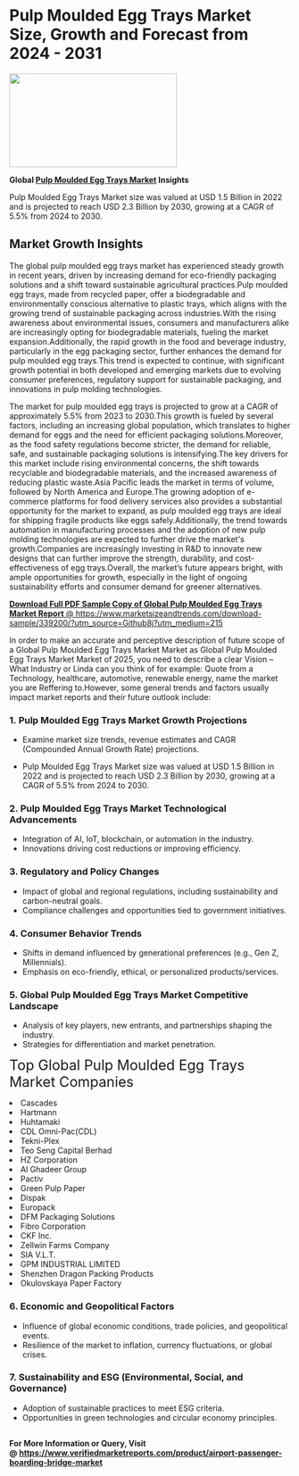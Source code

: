 <H1>Pulp Moulded Egg Trays Market Size, Growth and Forecast from 2024 - 2031</H1><img class="aligncenter size-medium wp-image-584254" src="https://thirdeyenews.in/wp-content/uploads/2024/09/Global-Market-Research-300x168.jpeg" alt="" width="300" height="168" /><p><strong>Global&nbsp;<a href="https://www.marketsizeandtrends.com/download-sample/339200/?utm_source=Github8j?utm_medium=215">Pulp Moulded Egg Trays Market</a> Insights</strong></p><p>Pulp Moulded Egg Trays Market size was valued at USD 1.5 Billion in 2022 and is projected to reach USD 2.3 Billion by 2030, growing at a CAGR of 5.5% from 2024 to 2030.</p><p><h2>Market Growth Insights</h2> <p>The global pulp moulded egg trays market has experienced steady growth in recent years, driven by increasing demand for eco-friendly packaging solutions and a shift toward sustainable agricultural practices.Pulp moulded egg trays, made from recycled paper, offer a biodegradable and environmentally conscious alternative to plastic trays, which aligns with the growing trend of sustainable packaging across industries.With the rising awareness about environmental issues, consumers and manufacturers alike are increasingly opting for biodegradable materials, fueling the market expansion.Additionally, the rapid growth in the food and beverage industry, particularly in the egg packaging sector, further enhances the demand for pulp moulded egg trays.This trend is expected to continue, with significant growth potential in both developed and emerging markets due to evolving consumer preferences, regulatory support for sustainable packaging, and innovations in pulp molding technologies.</p> <p><a href="#"></a></p> <p>The market for pulp moulded egg trays is projected to grow at a CAGR of approximately 5.5% from 2023 to 2030.This growth is fueled by several factors, including an increasing global population, which translates to higher demand for eggs and the need for efficient packaging solutions.Moreover, as the food safety regulations become stricter, the demand for reliable, safe, and sustainable packaging solutions is intensifying.The key drivers for this market include rising environmental concerns, the shift towards recyclable and biodegradable materials, and the increased awareness of reducing plastic waste.Asia Pacific leads the market in terms of volume, followed by North America and Europe.The growing adoption of e-commerce platforms for food delivery services also provides a substantial opportunity for the market to expand, as pulp moulded egg trays are ideal for shipping fragile products like eggs safely.Additionally, the trend towards automation in manufacturing processes and the adoption of new pulp molding technologies are expected to further drive the market's growth.Companies are increasingly investing in R&D to innovate new designs that can further improve the strength, durability, and cost-effectiveness of egg trays.Overall, the market’s future appears bright, with ample opportunities for growth, especially in the light of ongoing sustainability efforts and consumer demand for greener alternatives.</p> <p><a href="#"></p><p><span class=""><strong>Download Full PDF Sample Copy of Global Pulp Moulded Egg Trays Market Report</strong> @ <a href="https://www.marketsizeandtrends.com/download-sample/339200/?utm_source=Github8j?utm_medium=215" target="_blank">https://www.marketsizeandtrends.com/download-sample/339200/?utm_source=Github8j?utm_medium=215</a></span></p><p>In order to make an accurate and perceptive description of future scope of a Global&nbsp;Pulp Moulded Egg Trays Market Market as Global&nbsp;Pulp Moulded Egg Trays Market Market of 2025, you need to describe a clear Vision &ndash; What Industry or Linda can you think of for example: Quote from a Technology, healthcare, automotive, renewable energy, name the market you are Reffering to.However, some general trends and factors usually impact market reports and their future outlook include:</p><h3>1.&nbsp;<strong>Pulp Moulded Egg Trays Market Growth Projections</strong></h3><ul><li>Examine market size trends, revenue estimates and CAGR (Compounded Annual Growth Rate) projections.</li><li><p>Pulp Moulded Egg Trays Market size was valued at USD 1.5 Billion in 2022 and is projected to reach USD 2.3 Billion by 2030, growing at a CAGR of 5.5% from 2024 to 2030.</p></li></ul><h3>2.&nbsp;<strong>Pulp Moulded Egg Trays Market Technological Advancements</strong></h3><ul><li>Integration of AI, IoT, blockchain, or automation in the industry.</li><li>Innovations driving cost reductions or improving efficiency.</li></ul><h3>3.&nbsp;<strong>Regulatory and Policy Changes</strong></h3><ul><li>Impact of global and regional regulations, including sustainability and carbon-neutral goals.</li><li>Compliance challenges and opportunities tied to government initiatives.</li></ul><h3>4.&nbsp;<strong>Consumer Behavior Trends</strong></h3><ul><li>Shifts in demand influenced by generational preferences (e.g., Gen Z, Millennials).</li><li>Emphasis on eco-friendly, ethical, or personalized products/services.</li></ul><h3>5.&nbsp;<strong>Global Pulp Moulded Egg Trays Market Competitive Landscape</strong></h3><ul><li>Analysis of key players, new entrants, and partnerships shaping the industry.</li><li>Strategies for differentiation and market penetration.</li></ul><p data-pm-slice="1 1 []"><span style="color: inherit; font-family: inherit; font-size: 25px;">Top Global Pulp Moulded Egg Trays Market Companies</span></p><div class="" data-test-id=""><p><li>Cascades</li><li> Hartmann</li><li> Huhtamaki</li><li> CDL Omni-Pac(CDL)</li><li> Tekni-Plex</li><li> Teo Seng Capital Berhad</li><li> HZ Corporation</li><li> Al Ghadeer Group</li><li> Pactiv</li><li> Green Pulp Paper</li><li> Dispak</li><li> Europack</li><li> DFM Packaging Solutions</li><li> Fibro Corporation</li><li> CKF Inc.</li><li> Zellwin Farms Company</li><li> SIA V.L.T.</li><li> GPM INDUSTRIAL LIMITED</li><li> Shenzhen Dragon Packing Products</li><li> Okulovskaya Paper Factory</li></p></div><h3>6.&nbsp;<strong>Economic and Geopolitical Factors</strong></h3><ul><li>Influence of global economic conditions, trade policies, and geopolitical events.</li><li>Resilience of the market to inflation, currency fluctuations, or global crises.</li></ul><h3>7.&nbsp;<strong>Sustainability and ESG (Environmental, Social, and Governance)</strong></h3><ul><li>Adoption of sustainable practices to meet ESG criteria.</li><li>Opportunities in green technologies and circular economy principles.</li></ul><h2><strong style="font-size: 14px;">For More Information or Query, Visit @&nbsp;</strong><a style="background-color: #ffffff; font-size: 14px;" href="https://www.marketsizeandtrends.com/report/pulp-moulded-egg-trays-market/" target="_blank">https://www.verifiedmarketreports.com/product/airport-passenger-boarding-bridge-market</a></h2>